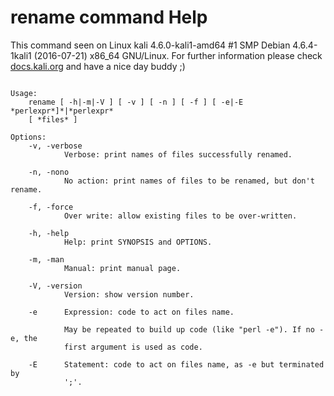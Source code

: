 # rename command Help
 
 This command seen on Linux kali 4.6.0-kali1-amd64 #1 SMP Debian 4.6.4-1kali1 (2016-07-21) x86_64 GNU/Linux. For further information please check [docs.kali.org](docs.kali.org) and have a nice day buddy ;) 

~~~

Usage:
    rename [ -h|-m|-V ] [ -v ] [ -n ] [ -f ] [ -e|-E *perlexpr*]*|*perlexpr*
    [ *files* ]

Options:
    -v, -verbose
            Verbose: print names of files successfully renamed.

    -n, -nono
            No action: print names of files to be renamed, but don't rename.

    -f, -force
            Over write: allow existing files to be over-written.

    -h, -help
            Help: print SYNOPSIS and OPTIONS.

    -m, -man
            Manual: print manual page.

    -V, -version
            Version: show version number.

    -e      Expression: code to act on files name.

            May be repeated to build up code (like "perl -e"). If no -e, the
            first argument is used as code.

    -E      Statement: code to act on files name, as -e but terminated by
            ';'.


~~~
